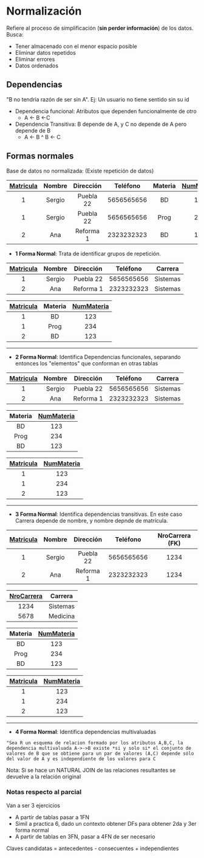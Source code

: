 # Normalización

Refiere al proceso de simplificación (**sin perder información**) de los datos. Busca:

- Tener almacenado con el menor espacio posible
- Eliminar datos repetidos
- Eliminar errores
- Datos ordenados

## Dependencias

"B no tendría razón de ser sin A". Ej: Un usuario no tiene sentido sin su id

- Dependencia funcional: Atributos que dependen funcionalmente de otro
  - A <- B <-C
- Dependencia Transitiva: B depende de A, y C no depende de A pero depende de B
  - A <- B ^ B <- C

## Formas normales

Base de datos no normalizada:
(Existe repetición de datos)

| <u>Matricula</u> | Nombre | Dirección |  Teléfono  | Materia | <u>NumMateria</u> | Carrera  |
| :--------------: | :----: | :-------: | :--------: | :-----: | :---------------: | :------: |
|        1         | Sergio | Puebla 22 | 5656565656 |   BD    |        123        | Sistemas |
|        1         | Sergio | Puebla 22 | 5656565656 |  Prog   |        234        | Sistemas |
|        2         |  Ana   | Reforma 1 | 2323232323 |   BD    |        123        | Sistemas |

- **1 Forma Normal**: Trata de identificar grupos de repetición.
<center>

| <u>Matricula</u> | Nombre | Dirección |  Teléfono  | Carrera  |
| :--------------: | :----: | :-------: | :--------: | :------: |
|        1         | Sergio | Puebla 22 | 5656565656 | Sistemas |
|        2         |  Ana   | Reforma 1 | 2323232323 | Sistemas |

| <u>Matricula</u> | Materia | <u>NumMateria</u> |
| :--------------: | :-----: | :---------------: |
|        1         |   BD    |        123        |
|        1         |  Prog   |        234        |
|        2         |   BD    |        123        |

</center>
<hr>

- **2 Forma Normal**: Identifica Dependencias funcionales, separando entonces los "elementos" que conforman en otras tablas

<center>

| <u>Matricula</u> | Nombre | Dirección |  Teléfono  | Carrera  |
| :--------------: | :----: | :-------: | :--------: | :------: |
|        1         | Sergio | Puebla 22 | 5656565656 | Sistemas |
|        2         |  Ana   | Reforma 1 | 2323232323 | Sistemas |

| Materia | <u>NumMateria</u> |
| :-----: | :---------------: |
|   BD    |        123        |
|  Prog   |        234        |
|   BD    |        123        |

| <u>Matricula</u> | <u>NumMateria</u> |
| :--------------: | :---------------: |
|        1         |        123        |
|        1         |        234        |
|        2         |        123        |

</center>
<hr />

- **3 Forma Normal**: Identifica dependencias transitivas. En este caso Carrera depende de nombre, y nombre depnde de matrícula.

<center>

| <u>Matricula</u> | Nombre | Dirección |  Teléfono  | NroCarrera (FK) |
| :--------------: | :----: | :-------: | :--------: | :-------------: |
|        1         | Sergio | Puebla 22 | 5656565656 |      1234       |
|        2         |  Ana   | Reforma 1 | 2323232323 |      1234       |

| <u>NroCarrera</u> | Carrera  |
| :---------------: | :------: |
|       1234        | Sistemas |
|       5678        | Medicina |

| Materia | <u>NumMateria</u> |
| :-----: | :---------------: |
|   BD    |        123        |
|  Prog   |        234        |
|   BD    |        123        |

| <u>Matricula</u> | <u>NumMateria</u> |
| :--------------: | :---------------: |
|        1         |        123        |
|        1         |        234        |
|        2         |        123        |

</center>
<hr />

- **4 Forma Normal**: Identifica dependencias multivaluadas
```
"Sea R un esquema de relacion formado por los atributos A,B,C, la dependencia multivaluada A->->B existe *si y solo si* el conjunto de valores de B que se obtiene para un par de valores (A,C) depende sólo del valor de A y es independiente de los valores para C
```

Nota: Si se hace un NATURAL JOIN de las relaciones resultantes se devuelve a la relación original


### Notas respecto al parcial

Van a ser 3 ejercicios

- A partir de tablas pasar a 1FN
- Simil a practica 6, dado un contexto obtener DFs para obtener 2da y 3er forma normal
- A partir de tablas en 3FN, pasar a 4FN de ser necesario

Claves candidatas = antecedentes - consecuentes + independientes

